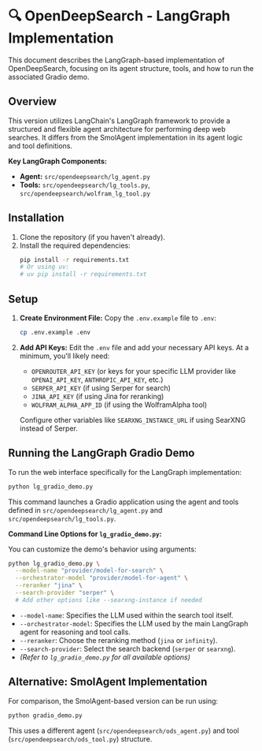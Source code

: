 # 🔍 OpenDeepSearch - LangGraph Implementation

This document describes the LangGraph-based implementation of OpenDeepSearch, focusing on its agent structure, tools, and how to run the associated Gradio demo.

## Overview

This version utilizes LangChain's LangGraph framework to provide a structured and flexible agent architecture for performing deep web searches. It differs from the SmolAgent implementation in its agent logic and tool definitions.

**Key LangGraph Components:**

*   **Agent:** `src/opendeepsearch/lg_agent.py`
*   **Tools:** `src/opendeepsearch/lg_tools.py`, `src/opendeepsearch/wolfram_lg_tool.py`

## Installation

1.  Clone the repository (if you haven't already).
2.  Install the required dependencies:
    ```bash
    pip install -r requirements.txt
    # Or using uv:
    # uv pip install -r requirements.txt
    ```

## Setup

1.  **Create Environment File:**
    Copy the `.env.example` file to `.env`:
    ```bash
    cp .env.example .env
    ```
2.  **Add API Keys:**
    Edit the `.env` file and add your necessary API keys. At a minimum, you'll likely need:
    *   `OPENROUTER_API_KEY` (or keys for your specific LLM provider like `OPENAI_API_KEY`, `ANTHROPIC_API_KEY`, etc.)
    *   `SERPER_API_KEY` (if using Serper for search)
    *   `JINA_API_KEY` (if using Jina for reranking)
    *   `WOLFRAM_ALPHA_APP_ID` (if using the WolframAlpha tool)

    Configure other variables like `SEARXNG_INSTANCE_URL` if using SearXNG instead of Serper.

## Running the LangGraph Gradio Demo

To run the web interface specifically for the LangGraph implementation:

```bash
python lg_gradio_demo.py
```

This command launches a Gradio application using the agent and tools defined in `src/opendeepsearch/lg_agent.py` and `src/opendeepsearch/lg_tools.py`.

**Command Line Options for `lg_gradio_demo.py`:**

You can customize the demo's behavior using arguments:

```bash
python lg_gradio_demo.py \
  --model-name "provider/model-for-search" \
  --orchestrator-model "provider/model-for-agent" \
  --reranker "jina" \
  --search-provider "serper" \
  # Add other options like --searxng-instance if needed
```

*   `--model-name`: Specifies the LLM used within the search tool itself.
*   `--orchestrator-model`: Specifies the LLM used by the main LangGraph agent for reasoning and tool calls.
*   `--reranker`: Choose the reranking method (`jina` or `infinity`).
*   `--search-provider`: Select the search backend (`serper` or `searxng`).
*   *(Refer to `lg_gradio_demo.py` for all available options)*

## Alternative: SmolAgent Implementation

For comparison, the SmolAgent-based version can be run using:

```bash
python gradio_demo.py
```

This uses a different agent (`src/opendeepsearch/ods_agent.py`) and tool (`src/opendeepsearch/ods_tool.py`) structure.



